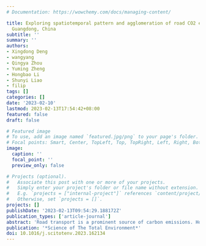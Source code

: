 ```yaml
---
# Documentation: https://wowchemy.com/docs/managing-content/

title: Exploring spatiotemporal pattern and agglomeration of road CO2 emissions in
  Guangdong, China
subtitle: ''
summary: ''
authors:
- Xingdong Deng
- wangyang
- Qingya Zhou
- Yuming Zheng
- Hongbao Li
- Shunyi Liao
- filip
tags: []
categories: []
date: '2023-02-10'
lastmod: 2023-02-13T17:54:42+08:00
featured: false
draft: false

# Featured image
# To use, add an image named `featured.jpg/png` to your page's folder.
# Focal points: Smart, Center, TopLeft, Top, TopRight, Left, Right, BottomLeft, Bottom, BottomRight.
image:
  caption: ''
  focal_point: ''
  preview_only: false

# Projects (optional).
#   Associate this post with one or more of your projects.
#   Simply enter your project's folder or file name without extension.
#   E.g. `projects = ["internal-project"]` references `content/project/deep-learning/index.md`.
#   Otherwise, set `projects = []`.
projects: []
publishDate: '2023-02-13T09:54:29.188172Z'
publication_types: ['article-journal']
abstract: 'Road transport is a prominent source of carbon emissions. However, fine-grained regional estimations on road carbon dioxide (CO2) emissions are still lacking. This study estimates road CO2 emissions in Guangdong Province, China, at high spatiotemporal resolution, with a bottom-up framework leveraging massive vehicle trajectory data. We unveil the spatiotemporal pattern of regional road CO2 emissions and highlight the contrasts among cities. The Greater Bay Area (GBA) is found to produce 76 % of the total emissions, wherein Guangzhou emits the most while Shenzhen has the highest emission intensity. Emission agglomeration is still an under-explored field, which we advance in this paper. We propose Quantile-based Hierarchical DBSCAN (QH-DBSCAN) to explore road CO2 emission agglomeration in GBA. Our method is the first one to identify the specific location and scope of emission hotspots. Emission hotspots exhibit significant concentration on major urban centers. Considering emission characteristics from multiple perspectives, we derive six emission categories, including four emission zones and two emission connectors. The density-based property of our method results in spatially contiguous regions with similar emission patterns. Accordingly, we divide policy zones and propose targeted strategies for road carbon reduction. The study provides new technologies and insights to achieve regional sustainable development.'
publication: '*Science of The Total Environment*'
doi: 10.1016/j.scitotenv.2023.162134
---
```

